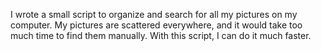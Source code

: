 I wrote a small script to organize and search for all my pictures on my computer. My pictures are scattered everywhere, and it would take too much time to find them manually. With this script, I can do it much faster.
